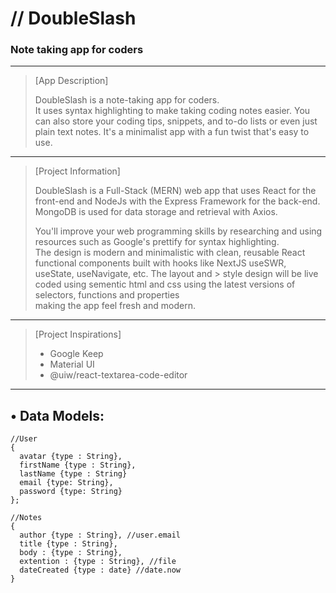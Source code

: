 # // DoubleSlash
### Note taking app for coders


---

> [App Description]
>
> DoubleSlash 
> is a note-taking app for coders.  
> It uses syntax highlighting to make taking coding notes easier. You can also store your coding tips, snippets, and to-do lists or even just plain text notes. 
> It's a minimalist app with a fun twist that's easy to use.  
---
> [Project Information]
>
> DoubleSlash is a Full-Stack (MERN) web app that uses React for the front-end and NodeJs with the Express Framework for the back-end.  
> MongoDB is used for data storage and retrieval with Axios.
>
> You'll improve your web programming skills by researching and using resources such as Google's prettify for syntax highlighting.  
> The design is modern and minimalistic with clean, reusable React functional components built with hooks like NextJS useSWR, useState, useNavigate, etc. The layout and > style design will be live coded using sementic html and css using the latest versions of selectors, functions and properties  
> making the app feel fresh and modern.  
---
> [Project Inspirations]
>
> - Google Keep
> - Material UI
> - @uiw/react-textarea-code-editor
---


## • Data Models:

```JS
//User  
{   
  avatar {type : String}, 
  firstName {type : String},
  lastName {type : String} 
  email {type: String},  
  password {type: String}  
};

//Notes  
{  
  author {type : String}, //user.email 
  title {type : String}, 
  body : {type : String}, 
  extention : {type : String}, //file
  dateCreated {type : date} //date.now 
}  
```